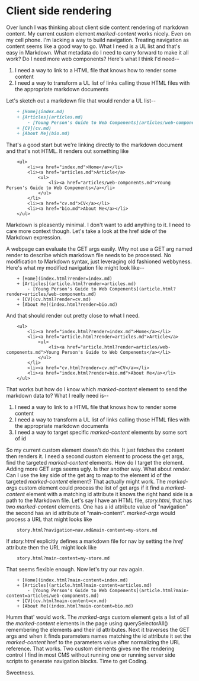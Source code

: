 
# Client side rendering

Over lunch I was thinking about client side content rendering of markdown content.  My current custom element _marked-content_ works nicely.  Even on my cell phone. I'm lacking a way to build navigation. Treating navigation as content seems like a good
way to go. What I need is a UL list and that's easy in Markdown.  What metadata do I need to carry forward to make it all work? Do I need more web components? Here's what I think I'd need--

1. I need a way to link to a HTML file that knows how to render some content
2. I need a way to transform a UL list of links calling those HTML files with the appropriate markdown documents

Let's sketch out a markdown file that would render a UL list--

```markdown
    + [Home](index.md)
    + [Articles](articles.md)
        - [Young Person's Guide to Web Compenents](articles/web-components.md)
    + [CV](cv.md)
    + [About Me](bio.md)
```

That's a good start but we're linking directly to the markdown document and that's not HTML. It renders out something like

```
    <ul>
        <li><a href="index.md">Home</a></li>
        <li><a href="articles.md">Article</a>
            <ul>
                <li><a href="articles/web-components.md">Young Person's Guide to Web Compenents</a></li>
            </ul>
        </li>
        <li><a href="cv.md">CV</a></li>
        <li><a href="bio.md">About Me</a></li>
    </ul>
```

Markdown is pleasently minimal. I don't want to add anything to it. I need to care more context though. Let's take a look at the href side of the Markdown expression. 

A webpage can evaluate the GET args easily.  Why not use a GET arg named render to describe which markdown file needs to be processed. No modification to Markdown syntax, just leveraging old fashioned webbyness. Here's what my modified navigation file
might look like--

```
    + [Home](index.html?render=index.md)
    + [Articles](article.html?render=articles.md)
        - [Young Person's Guide to Web Compenents](article.html?render=articles/web-components.md)
    + [CV](cv.html?render=cv.md)
    + [About Me](index.html?render=bio.md)
```

And that should render out pretty close to what I need.

```
    <ul>
        <li><a href="index.html?render=index.md">Home</a></li>
        <li><a href="article.html?render=articles.md">Article</a>
            <ul>
                <li><a href="article.html?render=articles/web-components.md">Young Person's Guide to Web Compenents</a></li>
            </ul>
        </li>
        <li><a href="cv.html?render=cv.md">CV</a></li>
        <li><a href="index.html?render=bio.md">About Me</a></li>
    </ul>
```

That works but how do I know which _marked-content_ element to send the markdown data to?  What I really need is--

1. I need a way to link to a HTML file that knows how to render some content
2. I need a way to transform a UL list of links calling those HTML files with the appropriate markdown documents
3. I need a way to target specific _marked-content_ elements by some sort of id


So my current custom element doesn't do this. It just fetches the content then renders it. I need a second custom element to process the get args, find the targeted _marked-content_ elements. How do I target the element.  Adding more GET args seems
ugly.  Is ther another way.  What about *render*. Can I use the key side of the get arg to map to the element id of the
targeted _marked-content_ element?  That actually might work. The _marked-args_ custom element could process the list of get args if it find a _marked-content_ element with a matching id attribute it knows the right hand side is a path to the Markdown file.
Let's say I have an HTML file, *story.html*, that has two _marked-content_ elements. One has a id attribute value of "navigation" the second has an id attribute of "main-content".  _marked-args_ would process a URL that might looks like 

```
    story.html?navigation=nav.md&main-content=my-store.md
```

If *story.html* explicitly defines a markdown file for nav by setting the _href_ attribute then the URL might look like

```
    story.html?main-content=my-store.md
```

That seems flexible enough.  Now let's try our nav again.

```
    + [Home](index.html?main-content=index.md)
    + [Articles](article.html?main-content=articles.md)
        - [Young Person's Guide to Web Compenents](article.html?main-content=articles/web-components.md)
    + [CV](cv.html?main-content=cv.md)
    + [About Me](index.html?main-content=bio.md)
```

Humm that' would work. The _marked-args_ custom element gets a list of all the _marked-content_ elements in the page using
querySelectorAll() remembering the elements and their id attributes.  Next it traverses the GET args and when it finds 
parameters names matching the id attribute it set the _marked-content_ href to the parameters value after normalizing the URL reference. That works. Two custom elements gives me the rendering control I find in most CMS without running one or running 
server side scripts to generate navigation blocks. Time to get Coding.

Sweetness.
